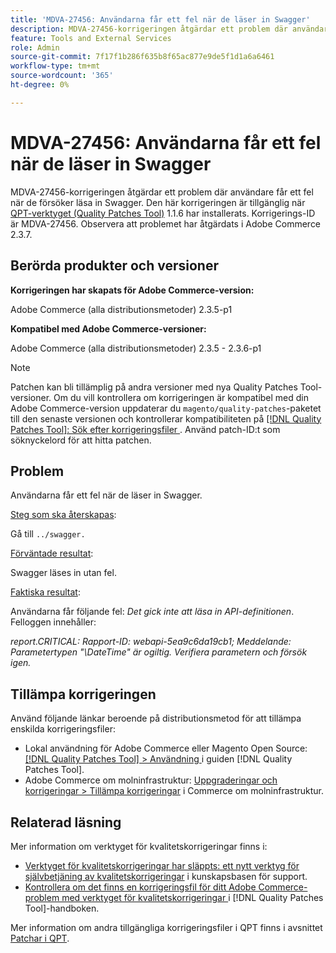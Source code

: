 ```yaml
---
title: 'MDVA-27456: Användarna får ett fel när de läser in Swagger'
description: MDVA-27456-korrigeringen åtgärdar ett problem där användare får ett fel när de försöker läsa in Swagger. Den här korrigeringen är tillgänglig när [QPT-verktyget (Quality Patches Tool)](https://experienceleague.adobe.com/en/docs/commerce-knowledge-base/kb/announcements/commerce-announcements/magento-quality-patches-released-new-tool-to-self-serve-quality-patches) 1.1.6 är installerat. Korrigerings-ID är MDVA-27456. Observera att problemet har åtgärdats i Adobe Commerce 2.3.7.
feature: Tools and External Services
role: Admin
source-git-commit: 7f17f1b286f635b8f65ac877e9de5f1d1a6a6461
workflow-type: tm+mt
source-wordcount: '365'
ht-degree: 0%

---
```


# MDVA-27456: Användarna får ett fel när de läser in Swagger

MDVA-27456-korrigeringen åtgärdar ett problem där användare får ett fel när de försöker läsa in Swagger. Den här korrigeringen är tillgänglig när [QPT-verktyget (Quality Patches Tool)](https://experienceleague.adobe.com/en/docs/commerce-knowledge-base/kb/announcements/commerce-announcements/magento-quality-patches-released-new-tool-to-self-serve-quality-patches) 1.1.6 har installerats. Korrigerings-ID är MDVA-27456. Observera att problemet har åtgärdats i Adobe Commerce 2.3.7.

## Berörda produkter och versioner

**Korrigeringen har skapats för Adobe Commerce-version:**

Adobe Commerce (alla distributionsmetoder) 2.3.5-p1

**Kompatibel med Adobe Commerce-versioner:**

Adobe Commerce (alla distributionsmetoder) 2.3.5 - 2.3.6-p1

>[!NOTE]
>
>Patchen kan bli tillämplig på andra versioner med nya Quality Patches Tool-versioner. Om du vill kontrollera om korrigeringen är kompatibel med din Adobe Commerce-version uppdaterar du `magento/quality-patches`-paketet till den senaste versionen och kontrollerar kompatibiliteten på [[!DNL Quality Patches Tool]: Sök efter korrigeringsfiler ](https://experienceleague.adobe.com/en/docs/commerce-knowledge-base/kb/announcements/commerce-announcements/magento-quality-patches-released-new-tool-to-self-serve-quality-patches). Använd patch-ID:t som söknyckelord för att hitta patchen.

## Problem

Användarna får ett fel när de läser in Swagger.

<u>Steg som ska återskapas</u>:

Gå till `../swagger.`

<u>Förväntade resultat</u>:

Swagger läses in utan fel.

<u>Faktiska resultat</u>:

Användarna får följande fel: *Det gick inte att läsa in API-definitionen*. Felloggen innehåller:

*report.CRITICAL: Rapport-ID: webapi-5ea9c6da19cb1; Meddelande: Parametertypen &quot;\DateTime&quot; är ogiltig. Verifiera parametern och försök igen.*

## Tillämpa korrigeringen

Använd följande länkar beroende på distributionsmetod för att tillämpa enskilda korrigeringsfiler:

* Lokal användning för Adobe Commerce eller Magento Open Source: [[!DNL Quality Patches Tool] > Användning ](/help/tools/quality-patches-tool/usage.md) i guiden [!DNL Quality Patches Tool].
* Adobe Commerce om molninfrastruktur: [Uppgraderingar och korrigeringar > Tillämpa korrigeringar](https://experienceleague.adobe.com/docs/commerce-cloud-service/user-guide/develop/upgrade/apply-patches.html) i Commerce om molninfrastruktur.

## Relaterad läsning

Mer information om verktyget för kvalitetskorrigeringar finns i:

* [Verktyget för kvalitetskorrigeringar har släppts: ett nytt verktyg för självbetjäning av kvalitetskorrigeringar](https://experienceleague.adobe.com/en/docs/commerce-knowledge-base/kb/announcements/commerce-announcements/magento-quality-patches-released-new-tool-to-self-serve-quality-patches) i kunskapsbasen för support.
* [Kontrollera om det finns en korrigeringsfil för ditt Adobe Commerce-problem med verktyget för kvalitetskorrigeringar ](/help/tools/quality-patches-tool/patches-available-in-qpt/check-patch-for-magento-issue-with-magento-quality-patches.md) i [!DNL Quality Patches Tool]-handboken.

Mer information om andra tillgängliga korrigeringsfiler i QPT finns i avsnittet [Patchar i QPT](https://experienceleague.adobe.com/tools/commerce-quality-patches/index.html-).
